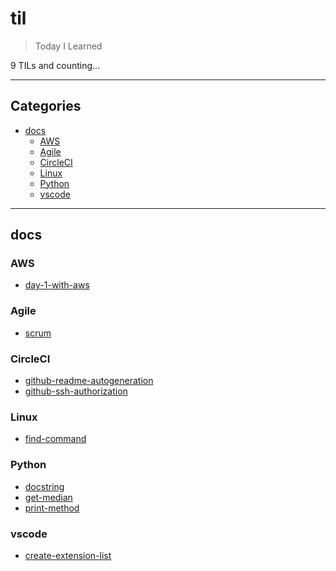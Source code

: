 # til

> Today I Learned

9 TILs and counting...

---

## Categories

- [docs](#docs)
  - [AWS](#AWS)
  - [Agile](#Agile)
  - [CircleCI](#CircleCI)
  - [Linux](#Linux)
  - [Python](#Python)
  - [vscode](#vscode)

---

## docs


### AWS

- [day-1-with-aws](https://github.com/masuonline/til/blob/master/docs/AWS/day-1-with-aws.md)

### Agile

- [scrum](https://github.com/masuonline/til/blob/master/docs/Agile/scrum.md)

### CircleCI

- [github-readme-autogeneration](https://github.com/masuonline/til/blob/master/docs/CircleCI/github-readme-autogeneration.md)
- [github-ssh-authorization](https://github.com/masuonline/til/blob/master/docs/CircleCI/github-ssh-authorization.md)

### Linux

- [find-command](https://github.com/masuonline/til/blob/master/docs/Linux/find-command.md)

### Python

- [docstring](https://github.com/masuonline/til/blob/master/docs/Python/docstring.md)
- [get-median](https://github.com/masuonline/til/blob/master/docs/Python/get-median.md)
- [print-method](https://github.com/masuonline/til/blob/master/docs/Python/print-method.md)

### vscode

- [create-extension-list](https://github.com/masuonline/til/blob/master/docs/vscode/create-extension-list.md)
